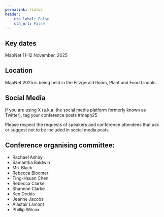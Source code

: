 ```yaml
---
permalink: /info/
header:
    cta_label: False
    cta_url: False
---
```


<span></span>

## Key dates

MapNet 11-12 November, 2025

<!--
| Deadline for abstract submission | 1 November, 2023 |
| Registration closes | 6 November, 2023 |
| MapNet | 22-24 November, 2023 | 
|        | Start time: 1:00pm (22/11/23) | 
|        | Finish time: 3:00pm (24/11/23) |
-->

## Location

MapNet 2025 is being held in the Fitzgerald Room, Plant and Food Lincoln.


## Social Media

If you are using X (a.k.a. the social media platform formerly known as Twitter), tag your conference posts #mapn25

Please respect the requests of speakers and conference attendees that ask or suggest not to be included in social media posts.

<!-- ## Travel -->

<!-- Wellington airport (WLG) is about 9 km to Victoria University. Taxis from the airport cost $40+ and take half an hour or so. There are also shared shuttle services which can drop you in the centre of town or at your accommodation for about $18–25, and take around an hour. The airport bus will take you to the center city, where you can transfer to a bus to VUW. -->


<!-- ## Accommodation -->

<!-- The best low cost and convenient accomodation option for MapNet 2019 is [Te Puni Village](https://www.mystudentvillage.com/nz/short-stays-newzealand/te-puni-village). Click on "Book now". Use the code MapNet2019 in the promo field after selecting the dates for your stay.-->


## Conference organising committee:
- Rachael Ashby
- Samantha Baldwin
- Mik Black
- Rebecca Bloomer
- Ting-Hsuan Chen
- Rebecca Clarke
- Shannon Clarke
- Ken Dodds
- Jeanne Jacobs
- Alastair Lamont
- Phillip Wilcox

